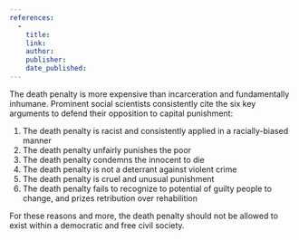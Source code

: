 ```yaml
---
references:
  -
    title: 
    link: 
    author: 
    publisher: 
    date_published: 
---
```


The death penalty is more expensive than incarceration and fundamentally inhumane. Prominent social scientists consistently cite the six key arguments to defend their opposition to capital punishment:

1. The death penalty is racist and consistently applied in a racially-biased manner
2. The death penalty unfairly punishes the poor
3. The death penalty condemns the innocent to die
4. The death penalty is not a deterrant against violent crime
5. The death penalty is cruel and unusual punishment
6. The death penalty fails to recognize to potential of guilty people to change, and prizes retribution over rehabilition

For these reasons and more, the death penalty should not be allowed to exist within a democratic and free civil society.
